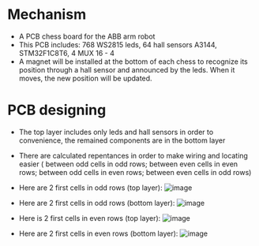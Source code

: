 # Mechanism
- A PCB chess board for the ABB arm robot
- This PCB includes: 768 WS2815 leds, 64 hall sensors A3144, STM32F1C8T6, 4 MUX 16 - 4
- A magnet will be installed at the bottom of each chess to recognize its position through a hall sensor and announced by the leds. When it moves, the new position will be updated.

# PCB designing
- The top layer includes only leds and hall sensors in order to convenience, the remained components are in the bottom layer
- There are calculated repentances in order to make wiring and locating easier ( between odd cells in odd rows; between even cells in even rows; between odd cells in even rows; between even cells in odd rows)
- Here are 2 first cells in odd rows (top layer):
![image](https://github.com/doanminh2203/PCB-Chess-Board/assets/153622274/320e342b-0f71-467c-a348-4e977b1e9b29)
- Here are 2 first cells in odd rows (bottom layer):
![image](https://github.com/doanminh2203/PCB-Chess-Board/assets/153622274/a34ec632-c5ee-4da2-a4d3-46c448b11f61)

- Here is 2 first cells in even rows (top layer):
  ![image](https://github.com/doanminh2203/PCB-Chess-Board/assets/153622274/cafa992d-50ef-42d4-b57f-60ba3dcb8ab0)
- Here are 2 first cells in even rows (bottom layer):
 ![image](https://github.com/doanminh2203/PCB-Chess-Board/assets/153622274/aed1e6bc-6dff-4b6c-84b5-50cee25ccd1c)




